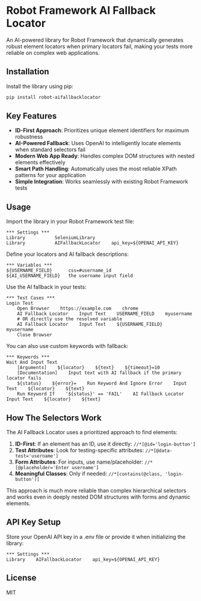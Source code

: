 # Robot Framework AI Fallback Locator

An AI-powered library for Robot Framework that dynamically generates robust element locators when primary locators fail, making your tests more reliable on complex web applications.

## Installation

Install the library using pip:

```bash
pip install robot-aifallbacklocator
```

## Key Features

- **ID-First Approach**: Prioritizes unique element identifiers for maximum robustness
- **AI-Powered Fallback**: Uses OpenAI to intelligently locate elements when standard selectors fail
- **Modern Web App Ready**: Handles complex DOM structures with nested elements effectively
- **Smart Path Handling**: Automatically uses the most reliable XPath patterns for your application
- **Simple Integration**: Works seamlessly with existing Robot Framework tests

## Usage

Import the library in your Robot Framework test file:

```robotframework
*** Settings ***
Library           SeleniumLibrary
Library           AIFallbackLocator    api_key=${OPENAI_API_KEY}
```

Define your locators and AI fallback descriptions:

```robotframework
*** Variables ***
${USERNAME_FIELD}      css=#username_id
${AI_USERNAME_FIELD}   the username input field
```

Use the AI fallback in your tests:

```robotframework
*** Test Cases ***
Login Test
    Open Browser    https://example.com    chrome
    AI Fallback Locator    Input Text    USERNAME_FIELD    myusername
    # OR directly use the resolved variable
    AI Fallback Locator    Input Text    ${USERNAME_FIELD}    myusername
    Close Browser
```

You can also use custom keywords with fallback:

```robotframework
*** Keywords ***
Wait And Input Text
    [Arguments]    ${locator}    ${text}    ${timeout}=10
    [Documentation]    Input text with AI fallback if the primary locator fails
    ${status}    ${error}=    Run Keyword And Ignore Error    Input Text    ${locator}    ${text}
    Run Keyword If    '${status}' == 'FAIL'    AI Fallback Locator    Input Text    ${locator}    ${text}
```

## How The Selectors Work

The AI Fallback Locator uses a prioritized approach to find elements:

1. **ID-First**: If an element has an ID, use it directly: `//*[@id='login-button']`
2. **Test Attributes**: Look for testing-specific attributes: `//*[@data-test='username']`
3. **Form Attributes**: For inputs, use name/placeholder: `//*[@placeholder='Enter username']`
4. **Meaningful Classes**: Only if needed: `//*[contains(@class, 'login-button')]`

This approach is much more reliable than complex hierarchical selectors and works even in deeply nested DOM structures with forms and dynamic elements.

## API Key Setup

Store your OpenAI API key in a .env file or provide it when initializing the library:

```robotframework
*** Settings ***
Library    AIFallbackLocator    api_key=${OPENAI_API_KEY}
```

## License

MIT 